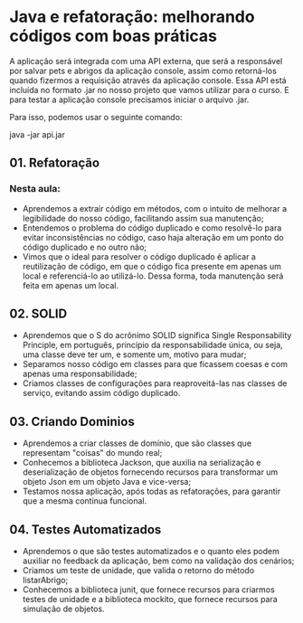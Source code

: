 

<br/>Java e refatoração: melhorando códigos com boas práticas<br/>
=================

A aplicação será integrada com uma API externa, que será a responsável por salvar pets e abrigos da aplicação console,
assim como retorná-los quando fizermos a requisição através da aplicação console. Essa API está incluída no formato 
.jar no nosso projeto que vamos utilizar para o curso. E para testar a aplicação console precisamos iniciar o arquivo .jar. 

Para isso, podemos usar o seguinte comando:

java -jar api.jar

## 01. Refatoração

### Nesta aula:
* Aprendemos a extrair código em métodos, com o intuito de melhorar a legibilidade do nosso código, facilitando assim sua manutenção;
* Entendemos o problema do código duplicado e como resolvê-lo para evitar inconsistências no código, caso haja alteração em um ponto do código duplicado e no outro não;
* Vimos que o ideal para resolver o código duplicado é aplicar a reutilização de código, em que o código fica presente em apenas um local e referenciá-lo ao utilizá-lo. Dessa forma, toda manutenção será feita em apenas um local.

## 02. SOLID

* Aprendemos que o S do acrônimo SOLID significa Single Responsability Principle, em português, princípio da responsabilidade única, ou seja, uma classe deve ter um, e somente um, motivo para mudar;
* Separamos nosso código em classes para que ficassem coesas e com apenas uma responsabilidade;
* Criamos classes de configurações para reaproveitá-las nas classes de serviço, evitando assim código duplicado.

## 03. Criando Dominios

* Aprendemos a criar classes de domínio, que são classes que representam "coisas" do mundo real;
* Conhecemos a biblioteca Jackson, que auxilia na serialização e deserialização de objetos fornecendo recursos para transformar um objeto Json em um objeto Java e vice-versa;
* Testamos nossa aplicação, após todas as refatorações, para garantir que a mesma continua funcional.


## 04. Testes Automatizados

* Aprendemos o que são testes automatizados e o quanto eles podem auxiliar no feedback da aplicação, bem como na validação dos cenários;
* Criamos um teste de unidade, que valida o retorno do método listarAbrigo;
* Conhecemos a biblioteca junit, que fornece recursos para criarmos testes de unidade e a biblioteca mockito, que fornece recursos para simulação de objetos.
